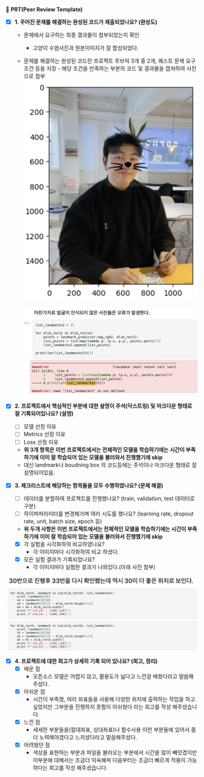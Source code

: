 🔑 **PRT(Peer Review Template)**

- [x] **1. 주어진 문제를 해결하는 완성된 코드가 제출되었나요? (완성도)**

  - 문제에서 요구하는 최종 결과물이 첨부되었는지 확인
    - 고양이 수염사진과 원본이미지가 잘 합성되었다.
  - 문제를 해결하는 완성된 코드란 프로젝트 루브릭 3개 중 2개,
    퀘스트 문제 요구조건 등을 지칭 - 해당 조건을 만족하는 부분의 코드 및 결과물을 캡쳐하여 사진으로 첨부
    ![루브릭01](https://github.com/2exponentiation10/aiffel_projects/blob/main/sticker/prt_image/01.png)

    ![루브릭02](https://github.com/2exponentiation10/aiffel_projects/blob/main/sticker/prt_image/02.png)

- [x] **2. 프로젝트에서 핵심적인 부분에 대한 설명이 주석(닥스트링) 및 마크다운 형태로 잘 기록되어있나요? (설명)**

  - [ ] 모델 선정 이유
  - [ ] Metrics 선정 이유
  - [ ] Loss 선정 이유
  - **위 3개 항목은 이번 프로젝트에서는 전체적인 모델을 학습하기에는 시간이 부족하기에 이미 잘 학습되어 있는 모델을 불러와서 진행했기에 skip**
  - 대신 landmark나 boudning box 의 코드등에는 주석이나 마크다운 형태로 잘 설명되어있음.

- [x] **3. 체크리스트에 해당하는 항목들을 모두 수행하였나요? (문제 해결)**

  - [ ] 데이터를 분할하여 프로젝트를 진행했나요? (train, validation, test 데이터로 구분)
  - [ ] 하이퍼파라미터를 변경해가며 여러 시도를 했나요? (learning rate, dropout rate, unit, batch size, epoch 등)
  - **위 두개 사항은 이번 프로젝트에서는 전체적인 모델을 학습하기에는 시간이 부족하기에 이미 잘 학습되어 있는 모델을 불러와서 진행했기에 skip**
  - [x] 각 실험을 시각화하여 비교하였나요?
    - 각 이미지마다 시각화하여 비교 하셨다.
  - [x] 모든 실험 결과가 기록되었나요?
    - 각 이미지마다 실험한 결과가 나와있다.(아래 사진 첨부)

![실험사진](https://github.com/2exponentiation10/aiffel_projects/blob/main/sticker/prt_image/03.png)

- [x] **4. 프로젝트에 대한 회고가 상세히 기록 되어 있나요? (회고, 정리)**
  - [x] 배운 점
    - 오픈소스 모델은 어렵지 않고, 활용도가 넓다고 느낀걸 배웠다라고 말씀해주셨다.
  - [x] 아쉬운 점
    - 시간이 부족했, 여러 좌표들을 사용해 다양한 위치에 출력하는 작업을 하고싶었지만 그부분을 진행하지 못함이 아쉬웠다 라는 회고를 작성 해주셨습니다.
  - [x] 느낀 점
    - 세세한 부분들을(절대좌표, 상대좌표)나 함수사용 이런 부분들에 있어서 좀더 노력해야겠다고 느끼셨다라고 말씀해주셨다.
  - [x] 어려웠던 점
    - 색상을 표현하는 부분과 파일을 불러오는 부분에서 시간을 많이 빼앗겼지만 이부분에 대해서는 조금더 익숙해져 다음부터는 조금더 빠르게 적용이 가능하다는 회고를 작성 해주셨습니다.
